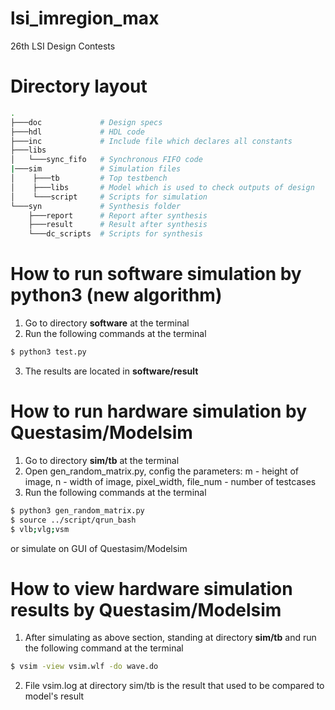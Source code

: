 # lsi_imregion_max
26th LSI Design Contests

# Directory layout
```bash
.
├───doc             # Design specs
├───hdl             # HDL code
├───inc             # Include file which declares all constants
├───libs
│   └───sync_fifo   # Synchronous FIFO code
|───sim             # Simulation files
│    ├───tb         # Top testbench
│    ├───libs       # Model which is used to check outputs of design
│    └───script     # Scripts for simulation
└───syn             # Synthesis folder
    ├───report      # Report after synthesis
    ├───result      # Result after synthesis
    └───dc_scripts  # Scripts for synthesis
```
# How to run software simulation by python3 (new algorithm)
1. Go to directory **software** at the terminal
2. Run the following commands at the terminal
```sh
$ python3 test.py
```
3. The results are located in **software/result**

# How to run hardware simulation by Questasim/Modelsim
1. Go to directory **sim/tb** at the terminal
2. Open gen_random_matrix.py, config the parameters: m - height of image, n - width of image, pixel_width, file_num - number of testcases
3. Run the following commands at the terminal
```sh
$ python3 gen_random_matrix.py
$ source ../script/qrun_bash
$ vlb;vlg;vsm
```
or simulate on GUI of Questasim/Modelsim

# How to view hardware simulation results by Questasim/Modelsim
1. After simulating as above section, standing at directory **sim/tb** and run the following command at the terminal
```sh
$ vsim -view vsim.wlf -do wave.do
```
2. File vsim.log at directory sim/tb is the result that used to be compared to model's result
